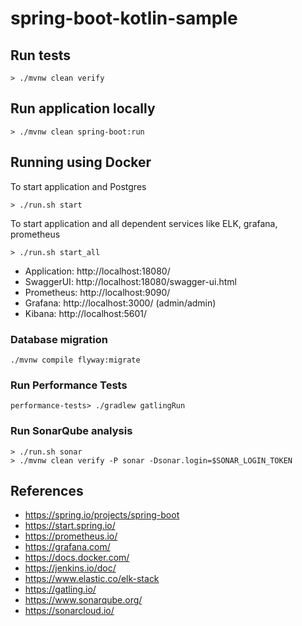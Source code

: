 # spring-boot-kotlin-sample

## Run tests

`> ./mvnw clean verify`

## Run application locally

`> ./mvnw clean spring-boot:run`

## Running using Docker

To start application and Postgres

`> ./run.sh start`


To start application and all dependent services like ELK, grafana, prometheus

`> ./run.sh start_all`

* Application: http://localhost:18080/
* SwaggerUI: http://localhost:18080/swagger-ui.html
* Prometheus: http://localhost:9090/
* Grafana: http://localhost:3000/ (admin/admin)
* Kibana: http://localhost:5601/ 

### Database migration

`./mvnw compile flyway:migrate`

### Run Performance Tests

`performance-tests> ./gradlew gatlingRun`

### Run SonarQube analysis

```
> ./run.sh sonar
> ./mvnw clean verify -P sonar -Dsonar.login=$SONAR_LOGIN_TOKEN
```

## References

* https://spring.io/projects/spring-boot
* https://start.spring.io/
* https://prometheus.io/
* https://grafana.com/
* https://docs.docker.com/
* https://jenkins.io/doc/
* https://www.elastic.co/elk-stack
* https://gatling.io/
* https://www.sonarqube.org/
* https://sonarcloud.io/
